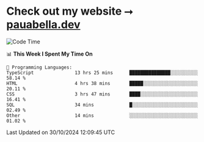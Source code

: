 # Check out my website ⭢ [pauabella.dev](https://pauabella.dev)

<!--START_SECTION:waka-->
![Code Time](http://img.shields.io/badge/Code%20Time-3%2C842%20hrs%201%20min-blue)

📊 **This Week I Spent My Time On** 

```text
💬 Programming Languages: 
TypeScript               13 hrs 25 mins      ███████████████░░░░░░░░░░   58.14 % 
HTML                     4 hrs 38 mins       █████░░░░░░░░░░░░░░░░░░░░   20.11 % 
CSS                      3 hrs 47 mins       ████░░░░░░░░░░░░░░░░░░░░░   16.41 % 
SQL                      34 mins             █░░░░░░░░░░░░░░░░░░░░░░░░   02.49 % 
Other                    14 mins             ░░░░░░░░░░░░░░░░░░░░░░░░░   01.02 % 
```


 Last Updated on 30/10/2024 12:09:45 UTC
<!--END_SECTION:waka-->
